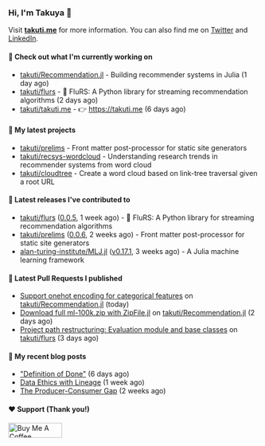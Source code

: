 ### Hi, I'm Takuya 👋

Visit **[takuti.me](https://takuti.me/)** for more information. You can also find me on [Twitter](https://twitter.com/takuti) and [LinkedIn](https://linkedin.com/in/takuti).

#### 👷 Check out what I'm currently working on


- [takuti/Recommendation.jl](https://github.com/takuti/Recommendation.jl) - Building recommender systems in Julia (1 day ago)
- [takuti/flurs](https://github.com/takuti/flurs) - :ocean: FluRS: A Python library for streaming recommendation algorithms (2 days ago)
- [takuti/takuti.me](https://github.com/takuti/takuti.me) - :point_right: https://takuti.me (6 days ago)

#### 🌱 My latest projects


- [takuti/prelims](https://github.com/takuti/prelims) - Front matter post-processor for static site generators
- [takuti/recsys-wordcloud](https://github.com/takuti/recsys-wordcloud) - Understanding research trends in recommender systems from word cloud
- [takuti/cloudtree](https://github.com/takuti/cloudtree) - Create a word cloud based on link-tree traversal given a root URL

#### 🔭 Latest releases I've contributed to


- [takuti/flurs](https://github.com/takuti/flurs) ([0.0.5](https://github.com/takuti/flurs/releases/tag/0.0.5), 1 week ago) - :ocean: FluRS: A Python library for streaming recommendation algorithms
- [takuti/prelims](https://github.com/takuti/prelims) ([0.0.6](https://github.com/takuti/prelims/releases/tag/0.0.6), 2 weeks ago) - Front matter post-processor for static site generators
- [alan-turing-institute/MLJ.jl](https://github.com/alan-turing-institute/MLJ.jl) ([v0.17.1](https://github.com/alan-turing-institute/MLJ.jl/releases/tag/v0.17.1), 3 weeks ago) - A Julia machine learning framework

#### 🔨 Latest Pull Requests I published


- [Support onehot encoding for categorical features](https://github.com/takuti/Recommendation.jl/pull/36) on [takuti/Recommendation.jl](https://github.com/takuti/Recommendation.jl) (today)
- [Download full ml-100k.zip with ZipFile.jl](https://github.com/takuti/Recommendation.jl/pull/35) on [takuti/Recommendation.jl](https://github.com/takuti/Recommendation.jl) (2 days ago)
- [Project path restructuring: Evaluation module and base classes](https://github.com/takuti/flurs/pull/20) on [takuti/flurs](https://github.com/takuti/flurs) (3 days ago)

#### 📜 My recent blog posts

- [&#34;Definition of Done&#34;](https://takuti.me/note/definition-of-done/) (6 days ago)
- [Data Ethics with Lineage](https://takuti.me/note/airflow-lineage/) (1 week ago)
- [The Producer-Consumer Gap](https://takuti.me/note/the-producer-consumer-gap/) (2 weeks ago)

#### ❤️ Support (Thank you!)

<a href="https://www.buymeacoffee.com/takuti" target="_blank"><img src="https://cdn.buymeacoffee.com/buttons/v2/default-yellow.png" alt="Buy Me A Coffee" style="height: 30px !important;width: 108px !important;" ></a>
